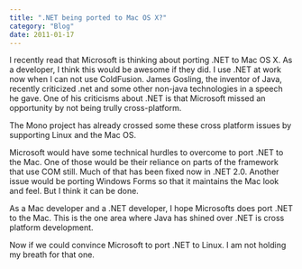 ```yaml
---
title: ".NET being ported to Mac OS X?"
category: "Blog"
date: 2011-01-17
---
```



I recently read that Microsoft is thinking about porting .NET to Mac OS X. As a developer, I think this would be awesome if they did. I use .NET at work now when I can not use ColdFusion. James Gosling, the inventor of Java, recently criticized .net and some other non-java technologies in a speech he gave. One of his criticisms about .NET is that Microsoft missed an opportunity by not being trully cross-platform.

The Mono project has already crossed some these cross platform issues by supporting Linux and the Mac OS.

Microsoft would have some technical hurdles to overcome to port .NET to the Mac. One of those would be their reliance on parts of the framework that use COM still. Much of that has been fixed now in .NET 2.0\. Another issue would be porting Windows Forms so that it maintains the Mac look and feel. But I think it can be done.

As a Mac developer and a .NET developer, I hope Microsofts does port .NET to the Mac. This is the one area where Java has shined over .NET is cross platform development.

Now if we could convince Microsoft to port .NET to Linux. I am not holding my breath for that one.